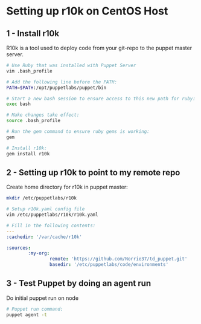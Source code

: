 # Setting up r10k on CentOS Host

## 1 - Install r10k

R10k is a tool used to deploy code from your git-repo to the puppet master server.

```bash
# Use Ruby that was installed with Puppet Server
vim .bash_profile

# Add the following line before the PATH:
PATH=$PATH:/opt/puppetlabs/puppet/bin

# Start a new bash session to ensure access to this new path for ruby:
exec bash

# Make changes take effect:
source .bash_profile

# Run the gem command to ensure ruby gems is working:
gem

# Install r10k:
gem install r10k
```

## 2 - Setting up r10k to point to my remote repo

Create home directory for r10k in puppet master:

```bash
mkdir /etc/puppetlabs/r10k

# Setup r10k.yaml config file
vim /etc/puppetlabs/r10k/r10k.yaml
```

```yaml
# Fill in the following contents:
---
:cachedir: '/var/cache/r10k'

:sources:
        :my-org:
                remote: 'https://github.com/Norrie37/td_puppet.git'
                basedir: '/etc/puppetlabs/code/environments'
```

## 3 - Test Puppet by doing an agent run

Do initial puppet run on node

```bash
# Puppet run command:
puppet agent -t
```